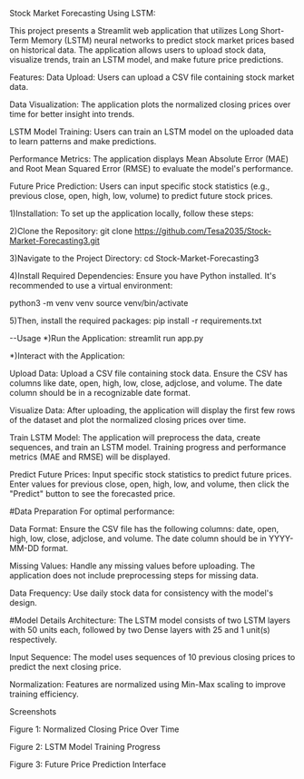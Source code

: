    Stock Market Forecasting Using LSTM:

This project presents a Streamlit web application that utilizes Long Short-Term Memory (LSTM) neural networks to predict stock market prices
based on historical data. The application allows users to upload stock data, visualize trends, train an LSTM model, and make future price predictions.

Features:
Data Upload: Users can upload a CSV file containing stock market data.

Data Visualization: The application plots the normalized closing prices over time for better insight into trends.

LSTM Model Training: Users can train an LSTM model on the uploaded data to learn patterns and make predictions.

Performance Metrics: The application displays Mean Absolute Error (MAE) and Root Mean Squared Error (RMSE) to evaluate the model's performance.

Future Price Prediction: Users can input specific stock statistics (e.g., previous close, open, high, low, volume) to predict future stock prices.

1)Installation:
To set up the application locally, follow these steps:

2)Clone the Repository:
git clone https://github.com/Tesa2035/Stock-Market-Forecasting3.git

3)Navigate to the Project Directory:
cd Stock-Market-Forecasting3

4)Install Required Dependencies:
Ensure you have Python installed. 
It's recommended to use a virtual environment:

python3 -m venv venv
source venv/bin/activate  

5)Then, install the required packages:
pip install -r requirements.txt

--Usage
*)Run the Application:
streamlit run app.py

*)Interact with the Application:

Upload Data: Upload a CSV file containing stock data. Ensure the CSV has columns like date, open, high, low, close, adjclose, and volume. The date column should be in a recognizable date format.

Visualize Data: After uploading, the application will display the first few rows of the dataset and plot the normalized closing prices over time.

Train LSTM Model: The application will preprocess the data, create sequences, and train an LSTM model. Training progress and performance metrics (MAE and RMSE) will be displayed.

Predict Future Prices: Input specific stock statistics to predict future prices. Enter values for previous close, open, high, low, and volume, then click the "Predict" button to see the forecasted price.

#Data Preparation
For optimal performance:

Data Format: Ensure the CSV file has the following columns: date, open, high, low, close, adjclose, and volume. The date column should be in YYYY-MM-DD format.

Missing Values: Handle any missing values before uploading. The application does not include preprocessing steps for missing data.

Data Frequency: Use daily stock data for consistency with the model's design.

#Model Details
Architecture: The LSTM model consists of two LSTM layers with 50 units each, followed by two Dense layers with 25 and 1 unit(s) respectively.

Input Sequence: The model uses sequences of 10 previous closing prices to predict the next closing price.

Normalization: Features are normalized using Min-Max scaling to improve training efficiency.

Screenshots

Figure 1: Normalized Closing Price Over Time


Figure 2: LSTM Model Training Progress


Figure 3: Future Price Prediction Interface

